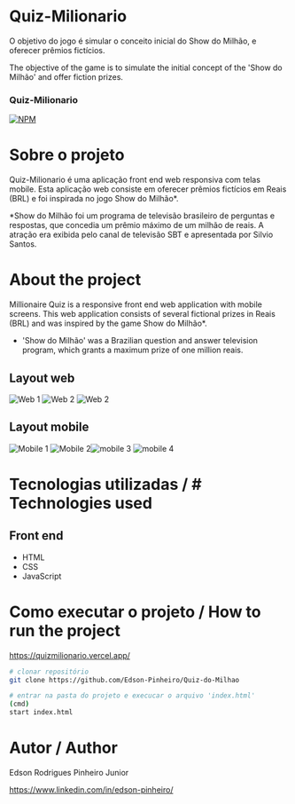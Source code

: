 # Quiz-Milionario
O objetivo do jogo é simular o conceito inicial do Show do Milhão, e oferecer prêmios fictícios. 

The objective of the game is to simulate the initial concept of the 'Show do Milhão' and offer fiction prizes.

### Quiz-Milionario
[![NPM](https://img.shields.io/npm/l/react)](https://github.com/Edson-Pinheiro/Quiz-do-Milhao/blob/master/LICENSE) 


# Sobre o projeto
Quiz-Milionario é uma aplicação front end web responsiva com telas mobile.
Esta aplicação web consiste em oferecer prêmios fictícios em Reais (BRL) e foi inspirada no jogo Show do Milhão*. 

*Show do Milhão foi um programa de televisão brasileiro de perguntas e respostas, que concedia um prêmio máximo de um milhão de reais. A atração era exibida pelo canal de televisão SBT e apresentada por Silvio Santos.   

# About the project
Millionaire Quiz is a responsive front end web application with mobile screens.
This web application consists of several fictional prizes in Reais (BRL) and was inspired by the game Show do Milhão*.
 
* 'Show do Milhão' was a Brazilian question and answer television program, which grants a maximum prize of one million reais.

## Layout web
![Web 1](Screenshots/w01.PNG)
![Web 2](Screenshots/w02.PNG)
![Web 2](Screenshots/w03.PNG)

## Layout mobile
![Mobile 1](Screenshots/01.jpeg) ![Mobile 2](Screenshots/02.jpeg)![mobile 3](Screenshots/03.jpeg) ![mobile 4](Screenshots/04.jpeg)

# Tecnologias utilizadas / # Technologies used


## Front end
- HTML
- CSS
- JavaScript

# Como executar o projeto / How to run the project

https://quizmilionario.vercel.app/

```bash
# clonar repositório
git clone https://github.com/Edson-Pinheiro/Quiz-do-Milhao

# entrar na pasta do projeto e execucar o arquivo 'index.html'
(cmd)
start index.html
```

# Autor / Author

Edson Rodrigues Pinheiro Junior

https://www.linkedin.com/in/edson-pinheiro/

